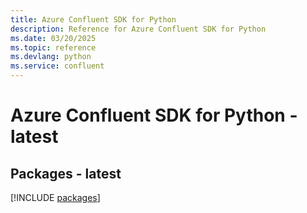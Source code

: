 ```yaml
---
title: Azure Confluent SDK for Python
description: Reference for Azure Confluent SDK for Python
ms.date: 03/20/2025
ms.topic: reference
ms.devlang: python
ms.service: confluent
---
```

# Azure Confluent SDK for Python - latest
## Packages - latest
[!INCLUDE [packages](confluent-index.md)]